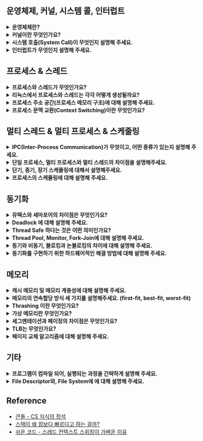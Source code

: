<!--
<details>
  <summary><b></b></summary>

  ---
  
  <details>
    <summary></summary>
  </details>

  ---
</details>
-->

## 운영체제, 커널, 시스템 콜, 인터럽트

<details>
  <summary><b>운영체제란?</b></summary>

  - 사용자에게 편리한 인터페이스 환경을 제공하고 컴퓨터 시스템의 자원을 효율적으로 관리하는 일종의 소프트웨어입니다.
  - 예를 들어, 관리자 역할을 하는 운영체제의 커널이 프로그램을 메모리에 올려 프로세스로 만들면 일꾼인 CPU가 이를 처리합니다.

  ---

  <details>
    <summary>운영체제가 왜 필요할까요?</summary>

    - 컴퓨터 자원을 보호하기 위해 필요합니다.
      - 운영체제를 통해 자원을 관리하고 접근합니다. 즉, 사용자가 자원에 직접적으로 접근하는 것을 막음으로써 보호합니다.
    - 기능 추가 및 성능 향상을 위해 필요합니다.
      - 운영체제가 있으면 다양한 응용 프로그램을 사용할 수 있습니다. 예를 들어, 운영체제로 성능 향상을 위해 새로운 기능을 쉽게 추가할 수 있습니다.
    - 편리한 인터페이스 환경을 제공받기 위해 필요합니다.
    - 사용 규칙의 역할을 수행하기 위해 필요합니다.
      - 컴퓨터가 발전하면서 여러 작업을 동시에 할 수 있는 컴퓨팅 환경이 조성되어 사용 규칙이 필요해졌습니다.
  </details>  
  <details>
    <summary>운영체제의 역할이 무엇인가요?</summary>

    - 자원 관리 : 효율성
      - 여러 응용 프로그램이 자원을 요청하면 적절한 순서로 배분하고 회수하여 자원을 효율적으로 관리합니다.
      - 예시 : 리소스 관리, I/O 시스템 관리, CPU 관리(스레드에 CPU를 시분할로 할당), 메모리 관리(모든 프로세스에 공평하게 메모리를 할당)
    - 자원 보호 : 안정성
      - 사용자 및 응용 프로그램이 CPU, 메모리 등에 대해 직접 접근하는 것을 막습니다.
    - HW 인터페이스 제공 : 확장성
      - 마우스, 키보드 등을 복잡한 과정없이 사용할 수 있도록 합니다.
    - SW 인터페이스 제공 : 편리성
      - OS를 편리하게 사용하기 위해 제공됩니다.
      - Ex) Window GUI 등
  </details>
  <details>
    <summary>운영체제 종류는 무엇이 있을까요?</summary>

    - 운영체제는 앞단에 어떤 인터페이스를 두냐에 따라 GUI, CUI로 나뉠 수 있습니다.

    - GUI (Graphical User Interface)
      - 그래픽을 사용하여 컴퓨터와 상호 작용하는 인터페이스입니다.
      - 즉, 사용자가 전자 장치와 상호 작용할 수 있도록 하는 사용자 인터페이스의 한 형태입니다.
      - 단순 명령어 창이 아닌 아이콘을 마우스로 클릭하는 등의 단순한 동작으로 컴퓨터와 상호 작용할 수 있도록 해줍니다.
      - Ex) windowOS, macOS 등의 현대의 OS
    - CUI (Character Use Interface)
      - 사용자가 키보드만을 사용하여 문자를 기반으로 컴퓨터와 상호 작용하는 인터페이스입니다.
      - 즉, 그래픽이 아닌 명령어로 처리하는 인터페이스입니다.
      - Ex) MS-DOS (1994년 단종), chatGPT도 CUI라 할 수 있습니다.
  </details>

  ---
</details>
  
<details>
  <summary><b>커널이란 무엇인가요?</b></summary>

  - 운영체제의 핵심 부분이자 시스템 콜 인터페이스를 제공합니다.
  - 예를 들어, 보안, 메모리, 프로세스, 파일 시스템, I/O 디바이스, I/O 요청 관리 등 운영체제의 중추적인 역할을 합니다.

  ---

  <details>
    <summary>커널의 역할은 무엇이 있을까요?</summary>

    - OS의 역할은 OS의 커널이 담당합니다. 즉, OS 역할이 커널 역할이라 할 수 있습니다.
      - CPU 스케줄링 및 프로세스 관리 : CPU를 어떤 프로세스 할당할 지, 혹은 프로세스 생성/삭제/자원 할당/반환을 관리합니다.
      - 메모리 관리 : 한정된 메모리를 어떤 프로세스에 얼만큼 할당할 지 관리합니다.
      - 디스크 파일 관리 : 디스크 파일을 어떤 방법으로 보관할 지 관리합니다.
      - I/O 디바이스 관리 : 마우스, 키보드 등과 같은 I/O 디바이스들과 컴퓨터 간에 데이터를 주고 받는 것을 관리합니다.
  </details>
  <details>
    <summary>운영체제와 커널의 차이점은 무엇인가요?</summary>

    - 운영체제는 시스템 전체를 관리하고 사용자와 응용 프로그램에 다양한 서비스를 제공합니다.
    - 커널은 운영체제의 핵심 부분으로 하드웨어와 직접적으로 상호 작용하여 시스템 기능을 제공하고 관리합니다.
    - 즉, 운영체제 전체가 컴퓨터 부팅 시 반드시 실행되어야 하는 것은 아니지만, 커널은 반드시 실행되어야합니다.
  </details> 
  <details>
    <summary>커널 함수란?</summary>

    - 커널 내부에 있는 여러 함수들을 뜻하는 것으로 네이티브 함수를 말합니다.
    - 이 커널 함수들은 System Call(호출)을 통해 사용자 프로그램이 커널 함수를 호출할 수 있습니다. 
    - 예를 들어, 프로세스를 종료하는 kill() 함수를 호출 시, 시스템 콜을 거쳐 커널 함수가 호출되고 프로세스가 종료됩니다.
    - 이처럼, 커널 함수는 운영 체제의 안정성과 기능에 큰 영향을 미칩니다.
  </details>
  <details>
    <summary>커널 유형은 무엇이 있을까요?</summary>

    - 단일형 구조 커널(모놀리식)
      - 초창기 OS 구조로 기능들이 단일의 모듈로 구성되어 있습니다.
      - 즉, 모든 시스템 서비스를 하나의 큰 프로세스 내에서 실행합니다.
      - Ex) MS-DOS, VMS, 초기 UNIX
      - 장점
        - 모듈 간의 통신 비용이 줄어 효율적인 운영이 가능합니다.
      - 단점
        - 버그나 오류를 처리하기 어렵습니다.
        - 기능 간 상호 의존성이 높아 작은 결함이 시스템 전체로 확산될 수 있습니다.
        - 수정이 어려워 이식성이 낮습니다.
        - 현대의 OS는 크고 복잡해 단일형으로 구현하기 어렵습니다.
    - 계층형 구조 커널
      - 단일형 구조 커널의 발전된 형태로 비슷한 기능의 모듈을 하나의 계층으로 묶어 계층 간의 통신을 통해 OS를 구현한 커널입니다.
      - 장점
        - 버그나 오류가 생길 경우 해당 계층만 수정하면 되기 때문에, 디버깅이 쉽습니다.
        - Window를 비롯한 현대 OS는 이 구조로 구현되어 있습니다.
    - 마이크로 구조 커널
      - 계층형 구조의 접근 방식과 반대로 개발된 커널로 가장 기본적인 기능만 제공합니다.
      - 즉, 최소한의 기능만을 제공하며 대부분 서비스가 사용자 영역에 구현되어 있으며, 
        각 모듈 간의 정보 교환은 프로세스 간 통신을 통해 이루어집니다.
      - 장점
        - 각 모듈이 독립적으로 작동하기 때문에, 하나의 모듈에 문제가 있어도 전체 OS가 멈추지 않습니다.
        - 커널이 가벼워 CPU 용량이 작은 시스템에도 적용이 가능합니다.
  </details> 
  
  ---
</details>
<details>
  <summary><b>시스템 호출(System Call)이 무엇인지 설명해 주세요.</b></summary>

  - 시스템 콜은 OS가 커널에 접근하기 위한 인터페이스입로 소프트웨어 인터럽트인 Trap의 한 종류입니다.
  - 예를 들어, 사용자 프로그램이 OS의 서비스를 받기 위해 커널 함수를 호출할 때, 시스템 콜을 거쳐 호출하도록 설계되어 있습니다.
    - 시스템 콜은 커널 영역의 기능을 사용자 모드가 사용 가능하게 해줍니다.
    - 프로세스가 하드웨어에 접근해서 필요한 기능을 할 수 있게 해줍니다.
    - Ex) 프로세스 관리(생성/삭제 등), 파일 관리, 디바이스 관리, 시간/날짜 관련 시스템, 프로세스 간 통신 등을 위해 시스템 콜을 거쳐 커널 함수 호출합니다.
  - 즉, OS는 다양한 서비스들을 수행하기 위해 하드웨어를 직접 관리하고 응용 프로그램은 OS가 제공하는 인터페이스인 시스템 콜을 통해서만 자원을 사용할 수 있습니다.
  
  ---

  <details>
    <summary>우리가 사용하는 시스템 콜의 예시를 들어주세요. </summary>
    
    - 'open', 'close' : 파일을 열거나 닫는 시스템 콜입니다.
    - 'fork', 'exit' : 프로세스를 생성하거나 종료하는 시스템 콜입니다.
    - 'malloc', 'free' : 메모리를 할당하거나 해제하는 시스템 콜입니다.
  </details> 
  <details>
    <summary>시스템 콜의 장점은 ?</summary>

    - 유저 프로그램이 복잡한 파일 시스템, 프로세스 관리 등의 내부 동작을 몰라도 됩니다.
      - 시스템 콜은 하나의 추상화 계층이기 때문에, 네트워크 통신이나, DB와 같은 낮은 단계의 영역 처리에 대한 부분을 많이 신경쓰지 않고 프로그램을 구현할 수 있습니다.
      - 즉, 유저 프로그램은 시스템 콜을 기반으로 커널과 분리 됩니다.
    - 운영체제의 관리 하에 프로그램이 운영되므로 시스템의 안정성과 보안이 강화됩니다.
      - 예를 들어, 공격자가 만든 카메라 앱 프로그램이 아무런 제약 없이 접근 가능할 때, 카메라에 관련한 메모리 등이 오염되어 의도와는 상관없이 사생활이 노출될 수 있습니다.
      - 반대로, 시스템 콜은 유저 모드에서 시스템 콜로만 커널 모드에 진입할 수 있는 단 하나의 통로 역할을 하기 때문에, 컴퓨터 자원에 대한 직접적인 접근을 차단하여 보호할 수 있습니다.
  </details> 
  <details>
    <summary>시스템 콜이, 운영체제에서 어떤 과정으로 실행되는지 설명해 주세요. </summary>

    1. 사용자 프로세스가 시스템 콜을 호출하면, trap이 걸리면서 mode bit 값이 1에서 0으로 바뀝니다. 즉, 유저모드에서 커널모드가 됩니다.
    2. 이때, 커널은 내부적으로 시스템 콜을 구분하기 위해 기능별로 고유 번호를 할당하고 해당 번호에 제어 루틴의 정의하고 있기 때문에,
       커널은 요청받은 시스템 콜에 대응하는 고유 번호를 확인하고 그에 맞는 서비스 루틴을 호출합니다.
    3. 작업 완료 후 다시 사용자 모드로 전환됩니다. 즉, mode bit도 0에서 1로 바뀝니다.
  </details>  
  <details>
    <summary>운영체제의 Dual Mode에 대해 설명해 주세요.</summary>

    - 운영체제를 보호하기 위한 기법입니다. 예를 들어, 사용자에게 시스템 자원에 대한 제한을 걸지 않을 경우 사용자가 중요한 HW 자원을 망가뜨리 위험이 생기는데, 이를 보호하기 위한 기법입니다.
    - 이는 `mode bit`를 참고해서 유저 모드와 커널 모드로 구분합니다. 이때, mode bit가 1이면 유저 모드이고 0이면 커널 모드입니다.
      - 유저 모드(mode bit 1) : 유저가 접근할 수 있는 영역을 제한적으로 둬서 컴퓨터 자원에 함수로 침범하지 못하는 모드입니다.
      - 커널 모드(mode bit 0) : 모든 컴퓨터 자원에 접근할 수 있는 모드입니다.  
  </details>
  <details>
    <summary>시스템 콜 혹은 인터럽트가 발생했을 때, Dual Mode 흐름을 말해보세요.</summary>
  
    1. 유저 모드에서 프로세스가 실행됩니다.
    2. 실행 중 프로세스가 시스템 콜을 호출합니다.
    3. 커널 모드로 전환됩니다.
    4. 작업을 수행합니다.
    5. 작업 완료 후 다시 유저 모드로 전환됩니다.
  </details>
  <details>
    <summary>왜 유저모드와 커널모드를 구분해는 이유가 무엇일까요?</summary>

    - 시스템을 보호하기 위해 구분합니다. 즉, 의도치 않거나 악의적으로 호출을 막아 시스템 내부 데이터를 보호하기 위해 구분합니다.
  </details>  
  <details>
    <summary>서로 다른 시스템 콜을 어떻게 구분할 수 있을까요?</summary>

    - 커널은 내부적으로 각각의 시스템 콜을 구분하기 위해 고유한 이름, 매개변수, 시스템 콜 번호, 시스템 콜 번호에 해당하는 서비스 루틴 등을 가집니다.
      - 시스템 콜 이름(고유) : open, read, write와 같이 고유한 이름
      - 매개변수 : 매개변수의 종류와 값에 따라 시스템 콜이 어떤 동작을 수행하는 지 구분 가능합니다. (Ex) open: 파일 경로와 옵션을 매개변수로 전달, fork: 새로운 프로세스를 생성하는데 필요한 정보를 매개변수로 전달
  </details>  
  <details>
    <summary>우리가 사용하는 Java에서 시스템 콜을 어떻게 사용하는지 자유롭게 설명해주세요. (답변 부족)</summary>

    - Java는 시스템 콜을 사용하기 위해 JNI를 통하여 네이티브 메서드를 활용하는 것으로 알고 있습니다.
  </details> 
  
  ---
</details>

<details>
  <summary><b>인터럽트가 무엇인지 설명해 주세요.</b></summary>

  - 즉각적인 주의가 필요한 이벤트를 나타내는 외부 장치 혹은 SW 내부에서 CPU로 전송하는 신호를 말합니다. 신호를 받은 CPU에서 실행 중인 프로세스를 중단하고 임시로 미리 결정된 위치로 제어권을 전달합니다. 즉, 이벤트가 발생했을 때 CPU가 이에 응답할 수 있도록 합니다. 이는 폴링으로 주변 장치를 주기적으로 확인할 필요가 없어져서 프로세서의 효율성도 향상시킵니다.
  - 쉽게 말해, 인터럽트는 프로그램 실행 도중에 예기치 않은 상황이나 급한 작업이 발생할 경우, 현재 실행 중인 작업을 일시 중단 후, 발생된 상황을 우선처리한 후 실행 중이던 작업으로 복귀해 계속 처리하는 것을 말합니다. 즉, 현재 실행 중인 작업을 즉시 중단하고 발생한 상황에 대한 우선처리가 필요함을 CPU에 알리는 것입니다.

  ---

  <details>
    <summary>인터럽트가 왜 필요할까요?</summary>

    - 대부분의 컴퓨터는 한 개의 CPU를 사용하므로 한 순간에는 하나의 일 밖에 처리할 수 없습니다.
    - 때문에, 어떤 일을 처리하는 도중 우선 순위가 급한 일을 처리할 필요가 있을 때, 대처하기 위해 필요합니다.
  </details>
  <details>
    <summary>트랩(Trap)이란?</summary>

    - 트랩은 SW 인터럽트(=내부 인터럽트, 동기적 인터럽트)를 말합니다.    
    - 이때 SW 인터럽트는 비자발적과 자발적인 System Call로 나뉩니다.
      - Exception(비자발적) : 오버플로, 언더플로, I/O 장치에 의한 인터럽트, 0으로 나눗셈한 경우 등
      - System Call(자발적) : 프로그램이 커널 함수를 호출하는 경우              
  </details>
  <details>
    <summary>인터럽트 핸들러 함수(ISR; Interrupt Service Routine)란?</summary>

    - 인터럽트 발생 시, 이를 핸들링하기 위함 함수를 말합니다.
    - 이는 리눅스에서 `request_irq()`를 통해 인터럽트 핸들러 함수로 등록할 수 있습니다.
  </details>
  <details>
    <summary>인터럽트는 어떻게 처리하나요?</summary>

    1. 프로세스 실행 : CPU가 메모리에 있는 명령어를 순차적으로 실행하다가, 
    2. 인터럽트 요청 : 중간에 HW 혹은 SW 이벤트에 의해 인터럽트 요청 시, 
    3. 프로세스 중단 : CPU가 현재 실행 중인 프로세스를 중단하고 
    4. 상태 보존 : PCB에 해당 작업 상태를 저장합니다.
    5. 서비스 루틴 : Interrupt Vector에서 ISR(Intterrupt Handler)를 찾습니다.
    6. 프로세스 인터럽트 : 찾은 ISR을 수행해 특정 명령어를 실행합니다.
    7. 상태 복원 : 실행 완료 후 상태 복구 명령어가 실행되어 저장해둔 PCB 등을 복원하고 
    8. 실행 재개 : CPU는 다시 메모리에 있는 명령어를 순차적으로 실행합니다. 이때, 이전에 실행 중이던 프로그램이 실행될 수도 있지만, Ready Queue의 가장 앞에 있던 프로그램이 다시 올라갈 수도 있습니다.
      
    - PCB(Process Control Block) : 수행 중이던 PC, 메모리 주소, 레지스터, HW 상태 등이 저장됩니다.
    - PC(Program Counter) : 다음에 실행할 명령어의 주소
    - Interrupt Vector : 인터럽트 유발한 장치를 위한 ISR의 주소 배열. 즉, 인터럽트 핸들러 함수가 모여 있는 곳.
    - ISR(Interrupt Handler Function) : 해당 인터럽트를 처리하기 위한 코드 집합. 즉, 인터럽트를 핸들링하기 위한 함수
      - 만약, ISR을 수행할 때, 우선순위가 더 높은 인터럽트 발생 시, 재귀적으로 과정을 수행합니다.
      - ISR 내에서는 다른 인터럽트가 발생하지 않도록 인터럽트 플래그를 사용해 중첩된 인터럽트를 방지합니다.
    - Context : 프로세스와 관련된 정보의 집합
      - CPU Register Context : CPU(프로세서) 내부에 위치
      - Code & Data, Stack, PCB : 메모리에 위치.
  </details>  
  <details>
    <summary>Polling 방식에 대해 설명해 주세요.</summary>
    
    - 폴링은 특정 주기를 갖고 해당 주기마다 처리를 위한 시그널이 들어왔는지 체크합니다. 따라서 커널과 같은 인터럽트 핸들러가 필요하지 않습니다.
    - 단, 시스템 리소스를 많이 소비하기 때문에 구현 시, 시스템의 성능 저하 원인이 되기도 합니다. 따라서 오늘날의 다양한 프로세스를 처리하기에는 적합하지 않습니다.

    - 인터럽트
      - CPU가 아닌 주변의 I/O 장치가 대신 I/O 해주는 방식입니다. 때문에 데이터의 I/O 이루어지는 동안 CPU는 다른 작업을 할 수 있습니다.
      - CPU의 작업과 저장장치의 데이터 이동을 독립적으로 운영할 수 있어서 시스템 효율을 높입니다.
      - 현대 운영체제는 인터럽트 기반의 시스템을 사용합니다.
  </details>  
  <details>
    <summary>HW/SW 인터럽트 혹은 외부/내부 혹은 비동기적/동기적 인터럽트에 대해 설명해 주세요.</summary>

    - 안터럽트에는 HW 인터럽트와 SW 인터럽트가 있고 SW 인터럽트는 비자발적인 예외와 자발적인 System Call로 나뉩니다.

    - HW 인터럽트 (=외부 인터럽트, 비동기적 인터럽트)
      - 일반적으로 인터럽트를 부르는 것으로 CPU 외부로부터 인터럽트 요구신호에 의해 발생되는 인터럽트를 말합니다. 때문에 외부 인터럽트라고도 합니다.
      - 다른 하드웨어 장치가 실행 중인 명령어와는 무관하게 생성하는 인터럽트이기 때문에 비동기적 인터럽트라고도 합니다.
      - Ex) 정전/전원의 이상, CPU의 기능 오류 및 기계의 착오, I/O 인터럽트(입출력 오류, I/O 디바이스의 데이터 전송 등), 외부 신호 인터럽트(I/O 장치가 아닌 오퍼레이터나 타이머에 의한 인터럽트)          
    - SW 인터럽트 (=내부 인터럽트, 동기적 인터럽트, Trap)
      - 프로그램 내부에서 발생하는 것을 말합니다. 때문에 내부 인터럽트라고도 합니다.
      - 프로세스 오류/종료/시작 등을 기반으로 프로세스에서 발생하는 인터럽트를 말합니다. 즉, 프로세스가 실행 중인 명령어로 인해 발생하기 때문에 동기적 인터럽트라고도 부릅니다.
      - Ex) 잘못된 명령 및 잘못된 데이터 사용, Division By Zero, 오버플로우/언더플로우, 기타 프로그램 Exception 등
  </details>
  <details>
    <summary>동시에 두 개 이상의 인터럽트가 발생하면, 어떻게 처리해야 하나요?</summary>

    - 운영체제에서 사용되는 인터럽트 처리 메커니즘에 따라 정확한 동작이 달라질 수 있지만 주로 아래와 같은 동작으로 처리합니다.
      - 인터럽트 우선순위 할당 : 가장 높은 우선순위를 가진 인터럽트를 처리합니다.
      - 인터럽트 마스킹 : 인터럽트 처리 중 다른 인터럽트를 일시적으로 비활성화하여 우선순위를 선점하지 못하도록 방지할 수 있습니다.
      - 인터럽트 큐, 버터 : 받은 순서대로 대기 중인 인터럽트를 처리하고 처리 순서를 관리합니다.
  </details>
  <details>
    <summary>HW 인터럽트와 SW 인터럽트 중 어떤 것이 우선순위가 높나요?</summary>

    - 보통 HW 인터럽트가 높은 것으로 알고 있습니다.
    
    1. 전원 이상
    2. 기계 착오
    3. 외부 신호
    4. I/O
    5. 명령어 에러
    6. 프로그램 검사
    7. SuperVisor Call
  </details>

  ---
</details>
  
## 프로세스 & 스레드

<details>
  <summary><b>프로세스와 스레드가 무엇인가요?</b></summary>

  - 프로세스
    - 컴퓨터의 메모리에 올라가 실행 중인 프로그램을 의미합니다.
    - 즉, 프로그램이 메모리에 올라가면 프로세스가 되는 인스턴스화가 일어나고 이후 OS의 CPU 스케줄링에 따라 CPU가 프로세스를 실행합니다.
  - 스레드
    - 스레드는 프로세스 내 작업의 실행 흐름 단위입니다. 즉, 프로세스의 실행 가능한 가장 작은 단위입니다.
    - 즉, 프로세스는 여러 스레드를 가질 수 있습니다.
  
  ---

  <details>
    <summary>프로그램과 프로세스, 스레드의 차이에 대해 설명해 주세요.</summary>

    - 프로그램
      - 사용자가 원하는 일을 처리할 수 있도록 프로그래밍 언어를 사용해 올바른 수행절차를 표현해놓은 명령어들의 집합입니다.
      - 컴퓨터에서 어떤 작업을 위해 실행할 수 있는 정적인 상태의 파일로 메모리에 적재되기 전 상태의 파일입니다.
    - 프로세스
      - 각 프로세스는 OS로부터 필요한 자원을 할당 받습니다. 즉, 운영체제가 메모리 등의 필요한 자원을 할당해준 실행 중인 프로그램을 말합니다.
      - 각 프로세스는 독립적으로 Code/Text, Data, Stack, Heap 영역을 관리합니다.
      - 독립적으로 관리하기 때문에, 동기화 문제 등은 발생하지 않지만, 다른 프로세스의 자원에 접근하기 위해 프로세스간 통신(IPC)을 사용해야 합니다.
    - 스레드
      - 각 스레드는 프로세스가 할당받는 자원을 이용합니다. 즉 프로세스 내에서 작업을 수행하는 실행 단위로 하나의 프로세스에 여러 스레드가 있습니다.
      - 각 스레드는 Code/Text, Data(전역 변수 등), Heap 영역을 공유하고 Stack(지역 변수 등) 영역, 스레드 실행 환경 정보를 독립적으로 관리합니다.
      - 각 스레드는 메모리를 공유하지만, 이로 인해 동기화, 데드락 등의 문제가 발생할 수 있습니다.
  </details> 
  <details>
    <summary>PCB(Process Control Block)가 무엇인가요?</summary>

    - CPU가 프로세스를 실행할 때 필요한 중요 정보들을 보관하는 자료구조입니다. 즉, 프로세스에 대한 메타데이터를 저장하는 블록입니다.
    - 모든 프로세스는 고유한 PCB를 갖는데, 프로세스 생성 시 PCB도 함께 생성되고 프로세스 완료 시, PCB도 함께 삭제됩니다.

    - PCB에 저장되는 정보 (구조)
      - 프로세스 상태 : New, Ready, Running, Wait, Terminated 등
      - 프로세스 구분자 (PID) : 각 프로세스의 고유 식별 변호
      - 프로그램 카운터 (PC) : 다음에 실행될 명령어의 위치 값. 예를 들어, Context Switching을 할 때, 어디부터 다시 실행해야하는 지 알려줍니다.
      - CPU 레지스터 및 일반 레지스터 정보 : 프로세스를 실행하기 위해 저장해야 할 레지스터 정보
      - CPU 스케줄링 정보 : 우선 순위, 최종 실행 시간, CPU 점유 시간 등의 정보
      - 메모리 관리 정보 : 프로세스 주소 공간 정보
      - I/O 상태 정보 : 프로세스에 할당된 I/O 장치 목록, 열린 파일 목록 등 
      - 프로세스 계정 정보 : Page Table, Scheduling Queue Pointer, 소유자, 부모 등
      - Stack Pointer : 부모/자식 프로세스에 대한 포인터, 프로세스가 위치한 메모리 주소에 대한 포인터, 할당된 자원에 대한 포인터 정보.
                        이는 함수 호출 시 스택의 가장 위쪽 데이터의 위치를 가리킵니다.
  </details>
  <details>
    <summary>그렇다면, 스레드는 PCB를 갖고 있을까요?</summary>

    - 스레드는 프로세스 내부에 있으므로 PCB를 가지지 않고 TCB(Thread Control Block)를 가집니다.
    - TCB는 스레드와 관련된 정보만 가지기 때문에, PCB보다 적은 데이터를 가집니다.
    - TCB는 스레드가 생성될 때마다 생성되고 스레드 종료 시, 해제됩니다.
    - TCB는 보통 Linked List로 구현되어 있는 것으로 알고 있습니다.

    - TCB에 저장되는 정보 (구조)
      - 스레드 ID (TID) : 각 스레드의 고유 식별 번호
      - 스레드 상태 : 순서열 레지스터, 스택 포인터, 프로그램 카운터 (PC)
        - 순서열 레지스터 : 명령의 진행 상태
        - 스택 포인터 : 스레드 함수 호출 시 저장되는 곳이 스택이라 실행 흐름을 저장하는 데 필요
        - 프로그램 카운터 (PC) : 스레드 내에서 실행될 다음 명령어의 주소
      - 스케줄링 정보
      - PCB에 대한 포인터 : 해당 스레드를 포함하는 프로세스에 대한 포인터
  </details> 
  <details>
    <summary>프로세스 상태에 대해 설명해주세요.</summary>

    - Create/New (생성 상태)
      - 프로세스가 생성 중인 상태를 의미합니다.
      - 이때, 프로세스를 생성하기 위한 여러 작업(Ex: PCB 생성)과 장기 스케줄러 승인 등의 과정을 밟습니다.
      - Ex) `fork()`, `exec()`
    - Ready (준비 상태)
      - 생성된 프로세스가 CPU 스케줄러로부터 CPU 소유권을 얻을 때까지 기다리는 상태입니다.
      - CPU가 하나인 경우 컴퓨터는 한 번에 하나의 프로세스만 실행할 수 있어서 기다리는 상태입니다.
      - 실제로 CPU 자원을 어떤 프로세스에게 줄 지에 대한 알고리즘도 다양합니다.
    - Running (실행 상태)
      - 프로세스가 CPU를 얻어 실제 작업을 수행하는 상태입니다. (명령어들이 실행되고 있는 상태)
      - 즉, CPU 소유권을 얻고 메모리를 할당받아 수행 중인 상태로 `CPU Burst`가 일어났다고 합니다.
    - Wait/Blocked (대기 상태)
      - 어떤 이벤트가 발생한 후 프로세스가 중단된 상태입니다. 즉, 프로세스가 어떤 이벤트가 발생하기를 대기하는 상태입니다.
      - 이는 작업의 효율성을 위해 OS에 추가된 상태로 CPU가 주어져도 당장 작업을 수행할 수 없는 상태입니다.
      - 예를 들어, 프린트 인쇄 버튼으로 인한 I/O 요청 인터럽트가 발생한 경우가 있습니다. 즉, 실행 상태의 프로세스가 I/O을 요구한 경우입니다.
    - Terminated/Exit (완료 상태)
      - 프로세스가 작업을 마친 후 해당 프로세스에 대한 자원을 반납하고 PCB가 삭제되는 상태를 말합니다.
      - 종료는 자연스럽게 종료되는 상황도 있지만, 부모 프로세스가 자식 프로세스를 강제적으로 종료시켜 비자발적 종료되는 경우(Abort)도 있습니다. 

    [상세]
    - Ready Suspended (준비 중단 상태)
      - 메모리 부족으로 일시 중단된 상태입니다.
      - 즉, Ready Queue가 꽉찬 상태입니다.
    - Blocked Suspended (일시 중단 상태)
      - 중단 상태에서 프로세스가 실행되려고 했는데, 또 다시 메모리 부족으로 일시 중단된 상태를 말합니다. 

    [흐름 예시]
    1. New -> Ready : 생성 완료 시, OS 커널에 존재하는 Ready Queue에 올라갑니다.
    2. Ready -> Running : Ready Queue에 있는 프로세스들을 OS가 프로세스 스케줄링 알고리즘에 의해 Running 상태로 가야할 프로세스를 CPU로 할당합니다.
    3. Running -> Waiting : 현재 Running 상태에 있는 프로세스 A에서 I/O 이벤트가 발생하여 프로세스 A가 대기합니다.
    4. Running -> Ready : I/O 이벤트가 종료된 프로세스 A가 다시 Ready Queue에 올라갑니다. (이후 다시 2번으로)
    5. Running -> Terminated : 프로세스 A의 작업이 완료됩니다.
    6. Ready -> Waiting : 이 모든 과정에서 하나의 작업을 매우 짧은 시간 동안 처리 후 다른 작업으로 넘어가는 것을 반복합니다. 겉으로 보기엔 동시에 실행되는 것처럼 보입니다. (Cuncurrency)
  </details>
  
  ---
</details>

<details>
  <summary><b>리눅스에서 프로세스와 스레드는 각각 어떻게 생성될까요?</b></summary>

  - 부모 프로세스
    - 리눅스는 부팅될 때 부트로더에서 커널을 작동합니다.
      - 부트로더: OS가 시동되기 전에 미리 실행되면서 커널이 올바르게 시동되기 위해 필요한 관련 작업을 마무리하고 최종적으로 OS를 시동시키기 위한 목적을 가진 프로그램.
    - 작동된 커널이 init 프로세스를 실행합니다.
      - init 프로세스: 모든 프로세스의 부모 프로세스입니다.
  - 자식 프로세스
    - 대부분 fork() 혹은 exec() 시스템 콜 함수를 사용해 자식 프로세스를 생성합니다.
      - `fork()` : 부모 프로세스와 동일한 정보(PCB)를 갖는 자식 프로세스를 만드는 시스템 콜입니다.
      - `exec()` : 해당 함수로 호출된 부모 프로세스를 새로운 정보로 덮어버려 다른 작업을 하는 자식 프로세스를 만드는 시스템 콜입니다.
  - 스레드
    - `pthread_create()` 시스템 콜 함수를 사용해 생성합니다.
      - 같은 프로그램 내에서 작은 작업을 처리하는 데 fork()를 통해 부모와 동일한 자식 프로세스를 생성하는 것은 비용이 많이 발생합니다.
      - 반면, 스레드는 부모 프로세스의 PCB 정보를 가지고 있기 때문에, 해당 시스템 콜 함수로 부모 프로세스와 같은 정보에 적은 비용으로 접근해 필요한 작업만 처리가 가능합니다.

  ---

  <details>
    <summary>자식 프로세스가 상태를 알리지 않고 죽거나, 부모 프로세스가 먼저 죽게 되면 어떻게 처리하나요?</summary>

    - 좀비 프로세스 (Zombie Process)
      - 자식 프로세스가 부모 프로세스에게 상태를 알리지 못하고 죽으면, 자식 프로세스는 좀비 프로세스가 됩니다. 
      - 이를 위해 커널은 자식 프로세스가 종료되어도 최소한의 정보(PID, 종료 상태 등)을 남겨두기 때문에, wait() 함수를 통해서 좀비 프로세스들을 회수할 수 있습니다.
      - 즉, 좀비 프로세스는 다른 말로 부모 프로세스가 wait()를 호출하지 못한 상태로 자식 프로세스가 먼저 죽은 상황이라고 할 수 있습니다.
      - 만약 부모 프로세스가 wait()를 오랫동안 호출하지 않아 메모리가 남아있는 경우 결국 자원 낭비를 야기하고 최악에는 리소스의 유출을 야기할 수 있으니 꼭 처리해야 합니다.
    - 고아 프로세스 (Orphan Process)
      - 부모 프로세스가 자식 프로세스보다 먼저 죽은 경우 자식 프로세스들은 고아 프로세스가 됩니다. 즉, 고아 프로세스들은 종료 상태를 확인하거나 회수할 수 없습니다.
      - 하지만 다행히 OS는 고아 프로세스를 허용하지 않기 때문에, 부모 프로세스가 먼저 종료되면 자식 프로세스들은 새로운 부모 프로세스로 init이 설정됩니다.
      - 이 init 프로세스는 자식 프로세스가 종료될 때까지 기다린 후 wait 함수를 호출합니다. 즉, 고아 프로세스들이 좀비 프로세스가 되는 것을 방지합니다.
      - 고아 프로세스는 시스템이 프로세스가 종료될 때까지 추적해야해서 시스템 자원을 낭비할 수 있습니다. 즉, 성능 저하의 원인이 됩니다.
  </details> 
  <details>
    <summary>리눅스에서 데몬 프로세스(Daemon Process)에 대해 설명해 주세요.</summary>

    - 서비스 요청에 대해 응답하기 위해 오랫동안 실행 중인 백그라운드 프로세스를 말하는 것으로 부팅 시 자동으로 생성됩니다.
    - 즉, 백그라운드 프로세스 중 부모 프로세스의 고유 번호 즉, PPID가 1인 프로세스를 말합니다.
    - 데몬 프로세스는 사용자와 상호작용하지 않고 주로 시스템의 특정 기능을 지속해서 실행하거나 관리하는 데 사용됩니다.
  
    - 예시
      - 웹 서버, 네트워크 서비스, 로깅 서비스 등
      - 웹 서버: 서버에서 터미널을 통해 실행될 수 있지만 터미널을 통해 사용자와 대화할 필요는 없어서 백그라운드 프로세스로 만들어집니다.
    - 특징
      - 백그라운드에서 실행됩니다.
      - 주기적으로 시스템 작업(백업, 로깅, 네트워크 통신 등)을 수행하거나 관리하고 특정 서비스를 제공합니다.
      - 무한 루프 실행하여 지속적으로 요청을 처리하거나 시스템을 모니터링합니다.
      - init 프로세스의 자식 프로세스로 시작됩니다. 즉, 시스템 부팅 시 init 프로세스에 의해 시작되고 관리됩니다.
  </details> 
  <details>
    <summary>포그라운드 프로세스와 백그라운드 프로세스 개념을 설명해주세요.</summary>

    - 포그라운드 프로세스
      - 표준 I/O 장치를 통해 대화하는 프로세스를 말합니다.
      - 표준 I/O 장치 예시: 터미널, 키보드 
    - 백그라운드 프로세스
      - 입력 장치에 대해 터미널과의 관계를 끊은 모든 프로세스를 말합니다.
      - 즉, 키보드를 통해 사용자에게 입력받지 않고 스스로 동작하는 프로세스입니다.
  </details>
  <details>
    <summary>리눅스는 프로세스가 일종의 트리를 형성하고 있습니다. 이 트리의 루트 노드에 위치하는 프로세스에 대해 설명해 주세요.</summary>

    - 루트 노드에 위치한 프로세스는 init 프로세스입니다. 즉, 모든 프로세스의 부모 프로세스로 PID는 항상 1입니다. 최근에는 systemd라고도 부릅니다.
    - 이 init 프로세스는 리눅스가 부팅될 때 부트로더에서 작동된 커널이 실행시킵니다. 즉, 부팅 시 첫 번째로 생성되고 보통 종료될 때까지 Running 상태입니다.
    - init 프로세스는 시스템의 초기화 및 관리를 담당합니다. 예를 들어, 시스템 서비스의 시작/중지, 사용자 로그인/로그아웃 등의 작업을 말합니다.
    - 이 프로세스로부터 모든 시스템/사용자 프로세스가 파생됩니다.

    - 부트로더
      - OS가 시동되기 전에 미리 실행되어 커널이 올바르게 시동되도록 필요한 모든 작업을 마무리합니다.
      - 최종적으로 OS를 시동시키기 위한 목적을 가진 프로그램입니다.
  </details> 

  ---
</details>

<details>
  <summary><b>프로세스 주소 공간(프로세스 메모리 구조)에 대해 설명해 주세요.</b></summary>

  - 실행 중인 각 프로세스에 할당된 메모리 공간을 의미하는 것으로 각각 고유한 주소 공간을 가집니다.
  - 이 메모리 공간은 한정적이라 프로세스는 이 공간을 절약하기 위해 Stack, Heap, Data, Code(Text) 영역으로 할당합니다.
  - 반면, 스레드 같은 경우엔 프로세스 내에서 독립된 Stack 영역을 할당받고 나머지 영역은 공유합니다. 때문에, Data 영역(전역 변수)은 동시에 여러 스레드가 접근할 수 있어서 동기화가 필요합니다.

  ---

  <details>
    <summary>스레드의 주소 공간은 어떻게 구성되어 있을까요?</summary>

    - 스레드는 프로세스 내에서 스택만 독립적으로 할당받고 나머지 영역은 공유합니다.
    - 때문에, Data 영역의 자원은 동시에 여러 스레드가 접근할 수 있어서 동기화 처리가 필요합니다.
    - 예를 들어, 한 스레드가 공유 데이터에 대한 접근을 마칠 때까지 다른 스레드가 공유 데이터에 접근하지 못하도록 제어해야 합니다.
  </details>
  <details>
    <summary>프로세스의 각 영역을 설명해주세요.</summary>

    - Stack 영역
      - 함수 호출 정보와 관계되는 지역 변수, 매개변수가 저장되는 영역으로 함수의 호출과 함께 할당되고 함수 완료 시, 소멸합니다.
      - 즉, 재귀 함수가 너무 깊게 호출되거나 함수가 지역변수를 너무 많이 가지고 있으면 스택 영역을 초과해 Stack Overflow 에러가 발생할 수 있습니다.
      - 메모리의 높은 주소에서 낮은 주소 방향으로 할당됩니다.
      - 이 영역은 대부분 컴파일 시 크기가 결정됩니다.(정적) 다만 재귀 함수 등에 의해 런타임 시 결정되기도 합니다.(동적)
    - Heap 영역
      - 주로 클래스 등의 참조형 데이터가 할당되는 영역으로 사용자에 의해 공간이 동적으로 할당 및 해제됩니다. 즉, 런타임에 크기가 결정됩니다.
      - 메모리의 낮은 주소에서 높은 주소 방향으로 할당됩니다.
      - 대표적으로 C언어에서는 malloc()와 free() 함수로 메모리를 할당 및 해제합니다.
    - Data 영역 (Data & BSS)
      - 전역 변수나 Static 변수 등 프로그램이 사용할 수 있는 데이터를 저장하는 영역으로 프로그램 시작과 함께 할당되며 프로그램 종료 시 소멸합니다.
      - 즉, 어떤 프로그램이 전역 혹은 Static 변수를 참조하는 코드가 존재하면 이 프로그램은 컴파일된 후 실행 시점에 Data 영역을 참조하게 됩니다.
      - 만약, 초기화 되지 않은 변수가 존재한다면 BSS 영역에 초기화되어 저장됩니다.
        - Data : 특정 값으로 할당된 변수들이 저장되는 곳
        - BSS : 초기화되지 않은 변수들이 저장되는 곳
    - Code 영역 (Text 영역)
      - 프로그램 명령어가 저장되는 영역입니다. 즉, 프로그램이 실행될 수 있도록 CPU가 해석 가능한 기계어 코드가 저장되어 있는 영역입니다.
      - 이는 수정되면 안되므로 ReadOnly 상태로 저장되어 있습니다.
  </details>
  <details>
    <summary>전역 변수 중 초기화 하지 않은 변수들은 어디에 저장될까요?</summary>

    - 컴파일 시점에 데이터 영역의 BSS(Block Started by Symbol) 영역에 저장됩니다. 즉, 크기는 컴파일 단계에서 정해지고 변하지 않습니다.
    - 참고로 초기화되지 않은 변수에 대해 메모리를 할당하지만, OS에 따라 정해진 기본값(보통 0)으로 변수를 초기화해주는 경우도 있습니다.
  </details>
  <details>
    <summary>Stack과 Heap의 크기는 정해져 있나요? 그렇지 않다면 언제 결정되나요?</summary>

    - 클래스 등과 같은 참조형 데이터들은 Stack이 아닌 Heap에서 관리됩니다. 예를 들어, Stack 영역에 등장하는 각 변수들은 
      Heap 영역에 위치한 객체의 참조를 가질 뿐 실제 객체 값은 Heap 영역에서 관리됩니다. 때문에, Stack 매우 클 필요는 없어서 크기에 제한을 가질 것이라 생각합니다.
      반면, Heap 실제 객체를 관리하는 만큼 Stack 영역과는 다르게 크기 정해져 있지 않고 동적으로 정해질 것 같습니다.
        
    - Stack
      - 생성과 동시에 크기가 결정되고 웬만하면 바뀌지 않습니다. 물론 런타임 시에 변경될 수도 있습니다.
      - Heap 영여과 상관없이 크기의 제한을 가집니다.
    - Heap
      - 런타임에 크기가 결정되고 동적으로 바뀝니다. 즉, 가변적 크기입니다.
  </details>
  <details>
    <summary>Stack과 Heap 영역 중 접근 속도가 더 빠른 공간은 어디일까요?</summary>

    - 접근 속도가 더 빠른 공간은 일반적으로 Stack 영역이라 생각합니다.

    - Stack
      - 스택은 이미 생성되어 있는 영역의 값들에 대해 포인터의 위치만 바꿔주는 단순한 CPU instruction이라 생각합니다.
    - Heap
      - 힙은 메모리 블록들이 흩어져 있을 수 있어 단편화 문제가 발생하는 등을 고려해야 하기 때문에 더 복잡한 CPU instruction이 필요하다 생각합니다.
  </details> 
  <details>
    <summary>스택과 힙 영역을 개발자가 아닌 사용자가 크기를 수정할 수 있나요?</summary>

    - 스택과 힙 영역의 크기는 런타임에 결정됩니다. 즉, 실행 중 동적으로 크기가 필요에 따라 변합니다.
    - 때문에, 프로그램 개발자가 아닌 사용자가 이 공간의 크기를 수정하는 것은 어렵다고 생각합니다.

    - 웹 애플리케이션의 사용자 : 수정 불가능
    - OS 개발자 혹은 JVM 개발자 : 수정 가능
  </details>
  <details>
    <summary>"스택"영역과 "힙"영역은 정말 자료구조의 스택/힙과 연관이 있을까요?</summary>

    - 결론부터 말씀드리면 관련이 있다고 생각합니다. 추가로 OS의 스택/힙은 특정 개념을 가리킵니다.

    - Stack
      - 자료구조 : 후입선출(LIFO) 원칙을 따르는 선형 데이터 구조로 Push/Pop이 주요 작업입니다.
      - 운영체제 : 함수호출/지역 변수를 관리하는 영역으로 함수 호출 시, 새로운 스택 프레임에서 Push 되고 반환 시, Pop 됩니다. 
    - Heap
      - 자료구조 : 트리와 유사한 구조로 구현되어 있고 삽입/삭제 등의 작업을 지원하며 메모리를 효율적으로 관리합니다.
      - 운영체제 : 동적 할당에 사용되는 메모리 영역을 의미하고 malloc(), new 등과 같은 명령어를 사용해 런타임에 메모리를 요청합니다.
  </details> 
  <details>
    <summary>다음과 같이 공간을 분할하는 이유가 있을까요?</summary>

    - 결론 : 각 역할을 분배하고 필요에 따라 데이터를 공유하여 메모리 사용량을 줄이기 위함이라 생각합니다.
    
    - 스택 영역 분리 이유
      - LIFO(후입선출) 구조를 이용해 함수 호출과 지역변수 관리가 쉽도록 설계되어 빠른 호출과 반환 작업이 가능합니다.
      - 또한 구조화된 형태와 고정된 할당 패턴은 메모리 조각화와 할당 관련 문제를 예방하는 데 도움됩니다.
      - 스택은 작고 메모리 엑세스 패턴이 예측 가능하기 때문에, 캐시에 저장해두고 쓰기 좋습니다.
    - 힙 영역 분리 이유
      - 한 번의 함수 호출 범위를 넘어 지속되어야 하는 경우 동적 수명을 갖는 데이터를 관리하기 위해 필요합니다.
      - 예를 들어, 힙을 사용하면 데이터를 구조화되지 않은 방식으로 할당/해제할 수 있으므로 다양한 크기의 데이터 구조를 관리하는 데, 유연성을 제공합니다.
    - 코드(텍스트) 영역 분리 이유
      - 같은 프로그램에선 모두 같은 내용이기 때문에, 따로 관리하여 공유합니다. 그리고 애초에 기계어만 들어있기 때문에, 다른 영역과 분리하는게 당연하다고 생각합니다.
    - 스택 영역과 데이터 영역 분리 이유
      - 스택 구조의 특성과 전역변수의 활용성을 위해 분리되었다고 생각합니다. 예를 들어, 스택은 함수의 흐름을 관리하지만, 데이터는 전역 혹은 Static 변수를 관리합니다.
      - 또한 각 스레드는 독립된 Stack 영역을 갖지만 Data 영역은 공유합니다. 즉, 각 스레드가 동일한 Data 공유함으로써 메모리를 절약할 수 있습니다.
    - Data 영역의 Data, BSS 분리 이유
      - 초기화된 변수는 영역과 값 모두 프로그램에 저장하고 있어야 하지만 초기화되지 않은 변수는 프로그램이 실행될 때 영역만 정해주면 됩니다.
      - 즉, BSS 영역은 변수들이 많아져도 프로그램의 실행 코드 사이즈를 늘리지는 않는 것으로 알고 있습니다.
  </details> 
  <details>
    <summary>정적 할당과 동적 할당에 대해 설명해주세요.</summary>

    - 정적 할당
      - 정적 할당은 컴파일 단계에서 메모리가 할당되는 것을 말합니다.
      - 보통 정적 할당은 Data 영역의 Data/BSS와 Code(Text) 영역으로 나뉘어집니다.
    - 동적 할당
      - 동적 할당은 런타임 단계에서 메모리가 할당되는 것을 말합니다.
      - 보통 동적 할당은 Stack 영역과 Heap 영역으로 나뉘어집니다.
  </details>  
    
  ---
</details>

<details>
  <summary><b>프로세스 문맥 교환(Context Switching)이란 무엇인가요?</b></summary>

  - CPU에서 실행 중이던 프로세스/스레드가 다른 프로세스/스레드로 교체되는 것을 말합니다. 즉, PCB/TCB 교체 과정이라 할 수 있습니다.
  - 다시 말해, PCB/TCB를 기반으로 프로세스/스레드를 저장하고 다시 복원하는 과정을 말합니다.
  - 이는 한 프로세스에 할당된 시간이 끝났을 때, 프로세스가 종료될 때, I/O 요청에 의한 시스템 콜, 인터럽트 등에 의해 발생합니다.

  ---

  <details>
    <summary>Context Switching(문맥 교환) 시, 어떤 일들이 일어나나요? 흐름을 설명해주세요. </summary>

    1. PCB/TCB에 현재 수행 중인 프로세스/스레드 상태를 저장 후 커널 모드로 전환됩니다.
    2. 스케줄링 알고리즘을 통해 다음 실행할 프로세스/스레드를 결정합니다.
    3. 결정된 프로세스/스레드의 PCB/TCB를 새로 생성하거나 불러옵니다.
    4. 불러온 PCB/TCB에 해당하는 프로세스/스레드를 실행하기 위해 사용자 모드로 전환됩니다.
  </details>
  <details>
    <summary>프로세스와 스레드는 컨텍스트 스위칭이 발생했을 때 어떤 차이가 있을까요?</summary>
    
    - 결론적으로는 컨텍스트 스위칭은 스레드가 프로세스에 비해 오버헤드와 비용이 적어 더 빠르고 효율적입니다.

    - 이유
      - 스레드는 스택 영역을 제외한 모든 영역을 공유하기 때문에 스택 및 PC 등 일부만 교환하면 됩니다. 즉, TCB가 PCB보다 가볍습니다.
      - 프로세스는 서로 다른 메모리 주소 공간을 가집니다. 때문에 새로 실행되는 프로세스가 기존 프로세스의 메모리 주소 공간을 침범하면 안됩니다.
        따라서, Page Table 교체와 TLB를 완전히 비워주는 작업, MMU 변경 등이 추가적으로 발생하여 더 많은 비용이 발생하게 되는 것입니다.
    
    - PC (Program Counter)
      - 다음에 실행될 명령어의 위치 값입니다. 
      - 예를 들어, Context Switching을 할 때, 어디부터 다시 실행해야하는 지 알려줍니다.
    - Page Table
      - 가상 메모리 주소와 물리 메모리 주소 간의 매핑을 저장하는 자료구조입니다.
    - TLB (Table Lookaside Buffer)
      - 가상 메모리 주소를 물리적 주소로 변환하는 속도를 높이기 위해 사용하는 것으로 MMU에 위치한 캐시입니다.
      - CPU가 가상 주소로 메모리에 접근하려고 할 때, 먼저 TLB에 접근하고 없으면 Page Table에서 찾습니다.
    - MMU (Memory Management Unit)
      - 가상 메모리 주소를 물리 메모리 주소로 매핑 시켜주는 역할을 수행하는 HW입니다.
      - 뿐만 아니라, 잘못된 주소에 접근하지 않도록 보호하는 역할도 합니다.
  </details>
  <details>
    <summary>컨텍스트 스위칭이 발생할 때, 기존의 프로세스 정보는 커널 스택에 어떠한 형식으로 저장되나요? (답변 미작성)</summary>
    
  </details>
  <details>
    <summary>컨텍스트 스위칭은 언제 일어날까요?</summary>

    - 주어진 할당 시간(Time Slice)을 다 사용했을 때, I/O 작업을 해야할 때, 다른 리소스를 기다려야 할 때, 인터럽트 등 여러 이유로 발생합니다.
  </details>
  <details>
    <summary>A 프로세스에서 인터럽트 혹은 시스템 콜로 인해 유저모드에서 커널모드로 넘어간 뒤, 다시 A로 돌아온 경우도 컨텍스트 스위칭인가요?</summary>

    - 특정 프로세스가 특정 이벤트에 의해 커널 모드로 넘어간 뒤 다시 원래 프로세스로 복귀한다면 다른 프로세스로 복귀한 것이 아니기 때문에, Context Switching이라 할 수 없습니다.
  </details>

  ---
</details>

## 멀티 스레드 & 멀티 프로세스 & 스케줄링

<details>
  <summary><b>IPC(Inter-Process Communication)가 무엇이고, 어떤 종류가 있는지 설명해 주세요.</b></summary>

  - 서로 다른 프로세스가 데이터를 주고 받고 관리하는 메커니즘입니다.
  - 대표적으로 공유 메모리, 메시지 큐 등이 있습니다.
    
  ---

  <details>
    <summary>Shared Memory가 무엇이며, 사용할 때 유의해야 할 점에 대해 설명해 주세요.</summary>

    - 프로세스 주소 공간의 일부를 공유하여 여러 프로세스가 통신할 수 있도록하는 기법으로 알고 있습니다. 즉, 어떤 매개체를 통해 데이터를 주고 받는 것이 아닙니다. 
    - 이는 메모리 자체를 공유하기 때문에, 불필요한 데이터 복사로 인한 오버헤드가 발생하지 않아 IPC 기법 중 가장 빠른 것으로 알고 있습니다.
    - 단, 여러 프로세스가 동일한 메모리 영역을 공유하기 때문에, 동기화 처리가 필요합니다. 따라서 쓰기 및 읽기 빈도가 높으면 동기화 처리를 꼭 해줘야 해서 복잡해집니다.
  </details>
  <details>
    <summary>IPC의 Shared-Memory 기법은 프로세스 주소공간의 어디에 들어갈까요? 그 이유는? (답변 부족)</summary>

    - 공유 메모리 기법 자체가 세그먼트를 생성하고 이 세그먼트를 공유하는 기술입니다.
    - 즉, 물리적인 공간에 공유 메모리 영역이 구축되고 이 세그먼트가 물리적인 메모리 주소 공간에 할당된다고 이해하고 있습니다.
    - 결론적으로 프로세스 주소 공간에서는 해당 공유 메모리 영역과 매핑해주고 각 프로세스에 이를 통해 세그먼트에 접근하여 데이터를 읽고 쓰는 것 같은데, 
    - 그렇다면 "이 프로세스 주소 공간 어디에 들어갈까?"가 궁금한데, 아마 "Data 영역에서 공유 메모리를 가리키는 게 있지 않을까?" 추측해봅니다.
  </details>
  <details>
    <summary>메시지 큐에 대해 설명하고 흐름도 간단하게 말씀해주세요.</summary>

    - 큐 형태로 관리하는 버퍼를 만들어 통신하는 기법으로 알고 있습니다.
    - 이는 커널에서 전역적으로 관리되며 다른 IPC에 비해 사용 방법이 직관적이며 간단합니다.
    - 대표적인 예시로 RabbitMQ, Kafka가 있습니다.

    - 흐름
      1. 프로세스가 메시지를 보내거나 받기 전에 큐를 초기화합니다.
      2. 프로세스의 메시지는 큐에 복사되어 다른 프로세스에게 전달됩니다.
  </details>
  <details>
    <summary>메시지 큐는 단방향이라고 할 수 있나요?</summary>

    - 상황마다 다르지만 일반적으로는 단방향이라 생각합니다.
    - 예를 들어, 메시지 큐 구현 시 파이프가 쓰이기도 하는데, 익명 파이프에는 단방향이고 명명 파이프를 사용할 경우에는 양방향인 것으로 알고 있습니다.

    - 익명 파이프 (Anonymous/Unnamed Pipe)
      - 단방향 방식의 읽기/쓰기 전용 파이프를 만들어 작동하는 방식입니다.
      - 이는 부모-자식 프로세스 간에서만 사용할 수 있고 다른 네트워크 상에서는 사용이 불가능합니다.
      - 파이프의 데이터 용량은 제한되어 있기 때문에 쓰기 프로세스가 읽기 프로세스보다 더 빠르게 사용될 수 없습니다.
    - 명명 파이프 (Named Pipe)
      - 양방향 방식의 읽기/쓰기 전용 파이프를 만들어 작동하는 방식입니다.
      - 이는 부모-자식 뿐만 아니라 다른 네트워크 상에서도 통신이 가능합니다.
  </details>

  ---
</details> 
<details>
  <summary><b>단일 프로세스, 멀티 프로세스와 멀티 스레드의 차이점을 설명해주세요.</b></summary>

  - 단일 프로세스
    - 말 그대로 하나의 프로세스로 사용하는 것을 말합니다. 때문에, CPU 사용률이 떨어집니다.
    - 예를 들어, 한 프로세스가 실행되고 있을 때 CPU를 사용하다가 I/O 작업을 만나면 I/O 작업으로 인해 CPU는 놀고 있기 때문입니다.
  - 멀티 프로세스
    - 하나의 프로그램을 여러 개의 프로세스로 나눠 사용하는 것을 말합니다.
    - 각 프로세스가 OS에게 독립적으로 자원을 할당받아 서로의 메모리에 침범하지 않습니다.
    - 독립적인 영역을 가져 안정적입니다. 즉, 각 프로세스에 문제가 발생해도 다른 프로세스에 영향을 주지 않습니다.
    - 서로 독립된 메모리를 가지기 때문에, 서로 메모리를 공유하기 위해 IPC(Inter Process Communication) 기법을 사용해야 합니다. 이 과정에서 추가적인 설비가 필요하고 다소 비효율적입니다.
    - 서로 독립된 메모리를 가져 Context Switching(문맥 교환) 발생 시, 시간이 오래 걸립니다.
  - 멀티 스레드
    - 하나의 프로세스가 여러 스레드를 갖고, 각 스레드가 서로 다른 작업들을 수행하는 것을 말합니다.
    - 프로세스를 추가적으로 생성하지 않기 때문에, 비용 측면에서 효율적입니다.
    - 스레드는 동일한 프로세스 내 자원을 공유하기 때문에 프로세스에 비해 효율적입니다. 단, 동기화 처리가 필요한 상황이 생길 수 있습니다.
    - 하나의 스레드에 문제가 생기면 프로세스 전체에 문제가 발생할 수 있습니다.

  ---

  <details>
    <summary>멀티 프로세스, 멀티 스레드 중 어떤 것을 선택하는 게 좋을까요?</summary>

    - 대부분의 경우 멀티 스레드를 선택할 것 같습니다.
    - 멀티 프로세스의 경우 멀티 프로세스를 시작하기 위해 여러 프로세스를 생성해야 하기 때문에 비용이 많이 발생합니다.
    - 또한 각 프로세스가 독립적이기 때문에 스레드의 Context Switching 과정보다 프로세스의 Context SWitching 과정에서 비교적 많은 비용이 발생할 것입니다.
    - 그리고 스레드의 자원 공유 방식이 프로세스의 IPC 기법보다 더 빠르고 효율적이기 때문에 멀티 스레드를 선택할 것 같습니다.
  </details>
  <details>
    <summary>웹 브라우저는 멀티 스레드인가요? 멀티 프로세스인가요? (답변 미작성)</summary>
  </details>
  <details>
    <summary>크롬의 경우 멀티 프로세스 구조를 택했는데, 그 이유는 무엇일까요?</summary>
    
    - 멀티 스레드라면 각각의 크롬 탭에서 문제가 발생하거나 확장 중에 문제가 발생하면 전체 브라우저에 영향이 갈 수 있습니다.
    - 크롬은 특정 탭이 전체 브라우저에 영향이 가지 않도록 하기 위해 서로 다른 프로세스로 분리시켜 관리한다고 생각합니다.
  </details>
  <details>
    <summary>동시성과 병렬성의 차이에 대해 설명해 주세요. (답변 미작성)</summary>
  </details>
  <details>
    <summary>많은 프로세스가 동시에 실행되는 것처럼 보이는 이유는 무엇일까요? (답변 부족)</summary>

    - 싱글 코어 기준
      - 컴퓨터는 많은 프로그램을 동시에 실행되는 것처럼 보이지만, 사실 특정 시점에 실행되는 프로세스는 단 1개입니다.
      - 이는 프로세스들 간에 컨텍스트 스위칭이 매우 빠르게 발생하여 동시에 실행되는 것처럼 보이는 것입니다.
    - 멀티 코어 기준
      - 현대 컴퓨터는 멀티 코어 CPU를 가지기 때문에, 특정 시점에 단 1개의 프로세스가 실행된다는 말은 틀린말입니다.
  </details>
    
  ---
</details>
<details>
  <summary><b>단기, 중기, 장기 스케줄링에 대해서 설명해주세요.</b></summary>

  ---

  - 현대 OS에는 단기, 중기, 장기 스케쥴러를 모두 사용하고 있나요?
  - 선점형(preemptive) 스케줄링과 비선점형(non-preemptive) 스케줄링의 차이점은 무엇일까요?
  - 선점형(preemptive)과 비선점형(non-preemptive)에서 존재할 수 없는 상태가 있을까요?

  ---
</details>
<details>
  <summary><b>프로세스의 스케쥴링에 대해 설명해 주세요.</b></summary>

  ---

  - (프로세스) 스케쥴링 알고리즘에는 어떤 것들이 있나요?
  - RR을 사용할 때, Time Slice에 따른 trade-off를 설명해 주세요.
  - 프로세스 스케쥴링 상태에 대해 설명해 주세요.
  - Memory가 부족할 경우, Process는 어떠한 상태로 변화할까요?
  - 싱글 스레드 CPU 에서 상시로 돌아가야 하는 프로세스가 있다면, 어떤 프로세스 스케쥴링 알고리즘을 사용하는 것이 좋을까요? 근거는?
  - 타 스케쥴러와 비교하여, Multi-level Feedback Queue는 어떤 문제점들을 해결한다고 볼 수 있을까요?
  - 보통 스케줄링 알고리즘을 "프로세스" 스케줄링 알고리즘이라고 부릅니다. 스레드는 다른 방식으로 스케줄링을 하나요?
  - 유저 스레드와 커널 스레드의 스케쥴링 알고리즘은 똑같을까요?
  - FIFO 스케쥴러는 정말 쓸모가 없는 친구일까요? 어떤 시나리오에 사용하면 좋을까요? 
  
  ---
</details>

## 동기화

<details>
  <summary><b>뮤텍스와 세마포어의 차이점은 무엇인가요?</b></summary>

  - 이진 세마포어와 뮤텍스의 차이에 대해 설명해 주세요.
  - Lock을 얻기 위해 대기하는 프로세스들은 Spin Lock 기법을 사용할 수 있습니다. 이 방법의 장단점은 무엇인가요? 단점을 해결할 방법은 없을까요? 
  - 뮤텍스와 세마포어 모두 커널이 관리하기 때문에, Lock을 얻고 방출하는 과정에서 시스템 콜을 호출해야 합니다. 이 방법의 장단점이 있을까요? 단점을 해결할 수 있는 방법은 없을까요?

</details>

<details>
  <summary><b>Deadlock 에 대해 설명해 주세요.</b></summary>

  - Deadlock 이 동작하기 위한 4가지 조건에 대해 설명해 주세요.
  - 그렇다면 3가지만 충족하면 왜 Deadlock 이 발생하지 않을까요?
  - 어떤 방식으로 예방할 수 있을까요?
  - 왜 현대 OS는 Deadlock을 처리하지 않을까요?
  - Wait Free와 Lock Free를 비교해 주세요.

</details>

<details>
  <summary><b>Thread Safe 하다는 것은 어떤 의미인가요?</b></summary>

  - Thread Safe 를 보장하기 위해 어떤 방법을 사용할 수 있나요?
  - Peterson's Algorithm 이 무엇이며, 한계점에 대해 설명해 주세요.
  - Race Condition 이 무엇인가요?
  - Thread Safe를 구현하기 위해 반드시 락을 사용해야 할까요? 그렇지 않다면, 어떤 다른 방법이 있을까요?

</details>

<details>
  <summary><b>Thread Pool, Monitor, Fork-Join에 대해 설명해 주세요.</b></summary>

  - Thread Pool을 사용한다고 가정하면, 어떤 기준으로 스레드의 수를 결정할 것인가요? 
  - 어떤 데이터를 정렬 하려고 합니다. 어떤 방식의 전략을 사용하는 것이 가장 안전하면서도 좋은 성능을 낼 수 있을까요?

</details>
<details>
  <summary><b>동기와 비동기, 블로킹과 논블로킹의 차이에 대해 설명해 주세요.</b></summary>

  - 그렇다면, 동기이면서 논블로킹이고, 비동기이면서 블로킹인 경우는 의미가 있다고 할 수 있나요?
  - I/O 멀티플렉싱에 대해 설명해 주세요.
  - 논블로킹 I/O를 수행한다고 하면, 그 결과를 어떻게 수신할 수 있나요? 

</details>
<details>
  <summary><b>동기화를 구현하기 위한 하드웨어적인 해결 방법에 대해 설명해 주세요.</b></summary>

  - volatile 키워드는 어떤 의미가 있나요?
  - 싱글코어가 아니라 멀티코어라면, 어떻게 동기화가 이뤄질까요?
</details>

## 메모리

<details>
  <summary><b>캐시 메모리 및 메모리 계층성에 대해 설명해 주세요.</b></summary>

  - 캐시 메모리는 어디에 위치해 있나요?
  - L1, L2 캐시에 대해 설명해 주세요.
  - 캐시에 올라오는 데이터는 어떻게 관리되나요?
  - 캐시간의 동기화는 어떻게 이루어지나요?
  - 캐시 메모리의 Mapping 방식에 대해 설명해 주세요.
  - 캐시의 지역성에 대해 설명해 주세요.
  - 캐시의 지역성을 기반으로, 이차원 배열을 가로/세로로 탐색했을 때의 성능 차이에 대해 설명해 주세요.
  - 캐시의 공간 지역성은 어떻게 구현될 수 있을까요? (힌트: 캐시는 어떤 단위로 저장되고 관리될까요?) 
</details>

<details>
  <summary><b>메모리의 연속할당 방식 세 가지를 설명해주세요. (first-fit, best-fit, worst-fit)</b></summary>

  - worst-fit 은 언제 사용할 수 있을까요?
  - 성능이 가장 좋은 알고리즘은 무엇일까요?
</details>

<details>
  <summary><b>Thrashing 이란 무엇인가요?</b></summary>

  - Thrashing 발생 시, 어떻게 완화할 수 있을까요?
</details>

<details>
  <summary><b>가상 메모리란 무엇인가요?</b></summary>

  - 가상 메모리가 가능한 이유가 무엇일까요?
  - Page Fault가 발생했을 때, 어떻게 처리하는지 설명해 주세요.
  - 페이지 크기에 대한 Trade-Off를 설명해 주세요.
  - 페이지 크기가 커지면, 페이지 폴트가 더 많이 발생한다고 할 수 있나요?
  - 세그멘테이션 방식을 사용하고 있다면, 가상 메모리를 사용할 수 없을까요?
</details>

<details>
  <summary><b>세그멘테이션과 페이징의 차이점은 무엇인가요?</b></summary>

  - 페이지와 프레임의 차이에 대해 설명해 주세요.
  - 내부 단편화와, 외부 단편화에 대해 설명해 주세요.
  - 페이지에서 실제 주소를 어떻게 가져올 수 있는지 설명해 주세요.
  - 어떤 주소공간이 있을 때, 이 공간이 수정 가능한지 확인할 수 있는 방법이 있나요?
  - 32비트에서, 페이지의 크기가 1kb 이라면 페이지 테이블의 최대 크기는 몇 개일까요?
  - 32비트 운영체제는 램을 최대 4G 까지 사용할 수 있습니다. 이 이유를 페이징과 연관 지어서 설명해 주세요.
  - C/C++ 개발을 하게 되면 Segmentation Fault 라는 에러를 접할 수 있을텐데, 이 에러는 세그멘테이션/페이징과 어떤 관계가 있을까요?  

</details>

<details>
  <summary><b>TLB는 무엇인가요?</b></summary>

  - TLB를 쓰면 왜 빨라지나요?
  - MMU가 무엇인가요?
  - TLB와 MMU는 어디에 위치해 있나요?
  - 코어가 여러개라면, TLB는 어떻게 동기화 할 수 있을까요? 
  - TLB 관점에서, Context Switching 발생 시 어떤 변화가 발생하는지 설명해 주세요. 

</details>

<details>
  <summary><b>페이지 교체 알고리즘에 대해 설명해 주세요.</b></summary>

  - LRU 알고리즘은 어떤 특성을 이용한 알고리즘이라고 할 수 있을까요?
  - LRU 알고리즘을 구현한다면, 어떻게 구현할 수 있을까요?
  - LRU 알고리즘의 단점을 설명해 주세요. 이를 해결할 수 있는 대안에 대해서도 설명해 주세요.

</details>

## 기타

<details>
  <summary><b>프로그램이 컴파일 되어, 실행되는 과정을 간략하게 설명해 주세요.</b></summary>

  ---

  - 링커와, 로더의 차이에 대해 설명해 주세요.
  - 컴파일 언어와 인터프리터 언어의 차이에 대해 설명해 주세요.
  - JIT에 대해 설명해 주세요.
  - 본인이 사용하는 언어는, 어떤식으로 컴파일 및 실행되는지 설명해 주세요.

  ---
</details>
<details>
  <summary><b>File Descriptor와, File System에 에 대해 설명해 주세요.</b></summary>

  - I-Node가 무엇인가요?
  - 프로그래밍 언어 상에서 제공하는 파일 관련 함수 (Java - BufferedReader/Writer 등)은, 파일을 어떤 방식으로 읽어들이나요?

</details>


## Reference

- [큰돌 - CS 지식의 정석](https://www.inflearn.com/course/%EA%B0%9C%EB%B0%9C%EC%9E%90-%EB%A9%B4%EC%A0%91-cs-%ED%8A%B9%EA%B0%95)
- [스택이 왜 힙보다 빠르다고 하는 걸까?](https://arca.live/b/programmer/67268686)
- [쉬운 코드 - 스레드 컨텍스트 스위칭이 가벼운 이유](https://easy-code-yo.tistory.com/31)
